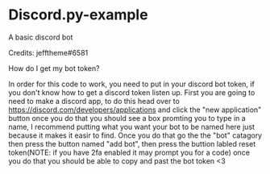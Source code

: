 # Discord.py-example
 A basic discord bot

Credits: jefftheme#6581



How do I get my bot token?


In order for this code to work, you need to put in your discord bot token, if you don't know how to get a discord token listen up. 
First you are going to need to make a discord app, to do this head over to https://discord.com/developers/applications and click the "new application" button
once you do that you should see a box promting you to type in a name, I recommend putting what you want your bot to be named here just because it makes it easir to find. 
Once you do that go the the "bot" catagory then press the button named "add bot", then press the buttion labled reset token(NOTE: if you have 2fa enabled it may prompt you for 
a code) once you do that you should be able to copy and past the bot token <3



